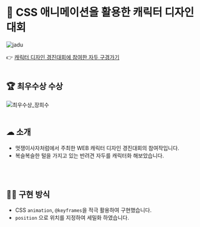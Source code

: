 # 🐶 CSS 애니메이션을 활용한 캐릭터 디자인 대회

![jadu](https://user-images.githubusercontent.com/72817156/192801626-6eac0cd5-259c-40dc-bf7d-3557dc6529f0.gif)

👉 <a href="https://heesu0303.github.io/Contest_Character/">캐릭터 디자인 경진대회에 참여한 자두 구경가기</a> 
<br/>
<br/>

## 🏆 최우수상 수상
![최우수상_장희수](https://user-images.githubusercontent.com/72817156/201735941-6ff21ad9-affd-4b13-9bd6-ac90e57536e0.png)
<br/>
<br/>

## ☁︎ 소개
- 멋쟁이사자처럼에서 주최한 WEB 캐릭터 디자인 경진대회의 참여작입니다.
- 복슬복슬한 털을 가지고 있는 반려견 자두를 캐릭터화 해보았습니다.
<br/>
<br/>

## 👩‍💻 구현 방식
- CSS `animation`, `@keyframes`을 적극 활용하여 구현했습니다.
- `position` 으로 위치를 지정하여 세밀화 하였습니다.
<br/>
